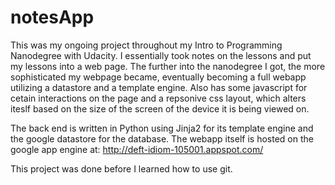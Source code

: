 # notesApp
This was my ongoing project throughout my Intro to Programming Nanodegree with Udacity. I essentially took notes on the lessons and put my lessons into a web page. The further into the nanodegree I got, the more sophisticated my webpage became, eventually becoming a full webapp utilizing a datastore and a template engine. Also has some javascript for cetain interactions on the page and a repsonive css layout, which alters iteslf based on the size of the screen of the device it is being viewed on.

The back end is written in Python using Jinja2 for its template engine and the google datastore for the database. 
The webapp itself is hosted on the google app engine at: http://deft-idiom-105001.appspot.com/

This project was done before I learned how to use git.
